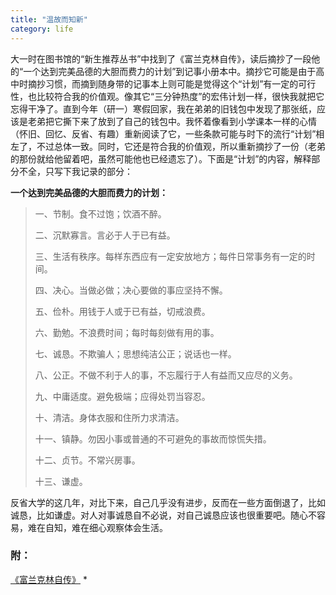 ```yaml
---
title: "温故而知新"
category: life
---
```


大一时在图书馆的“新生推荐丛书”中找到了《富兰克林自传》，读后摘抄了一段他的“一个达到完美品德的大胆而费力的计划”到记事小册本中。摘抄它可能是由于高中时摘抄习惯，而摘到随身带的记事本上则可能是觉得这个“计划”有一定的可行性，也比较符合我的价值观。像其它“三分钟热度”的宏伟计划一样，很快我就把它忘得干净了。直到今年（研一）寒假回家，我在弟弟的旧钱包中发现了那张纸，应该是老弟把它撕下来了放到了自己的钱包中。我怀着像看到小学课本一样的心情（怀旧、回忆、反省、有趣）重新阅读了它，一些条款可能与时下的流行“计划”相左了，不过总体一致。同时，它还是符合我的价值观，所以重新摘抄了一份（老弟的那份就给他留着吧，虽然可能他也已经遗忘了）。下面是“计划”的内容，解释部分不全，只写下我记录的部分：

**一个达到完美品德的大胆而费力的计划：**

> 一、节制。食不过饱；饮酒不醉。
> 
> 二、沉默寡言。言必于人于已有益。
> 
> 三、生活有秩序。每样东西应有一定安放地方；每件日常事务有一定的时间。
> 
> 四、决心。当做必做；决心要做的事应坚持不懈。
> 
> 五、俭朴。用钱于人或于已有益，切戒浪费。
> 
> 六、勤勉。不浪费时间；每时每刻做有用的事。
> 
> 七、诚恳。不欺骗人；思想纯洁公正；说话也一样。
> 
> 八、公正。不做不利于人的事，不忘履行于人有益而又应尽的义务。
> 
> 九、中庸适度。避免极端；应得处罚当容忍。
> 
> 十、清洁。身体衣服和住所力求清洁。
> 
> 十一、镇静。勿因小事或普通的不可避免的事故而惊慌失措。
> 
> 十二、贞节。不常兴房事。
> 
> 十三、谦虚。

反省大学的这几年，对比下来，自己几乎没有进步，反而在一些方面倒退了，比如诚恳，比如谦虚。对人对事诚恳自不必说，对自己诚恳应该也很重要吧。随心不容易，难在自知，难在细心观察体会生活。


### 附： ###
[《富兰克林自传》](http://www.5156edu.com/page/07-06-26/25515.html) *

